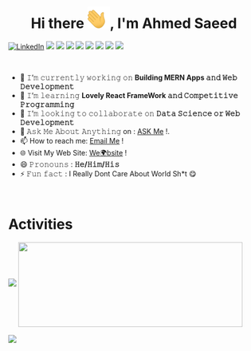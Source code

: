 <h1 align="center">Hi there <img width="45" src="waving_hand.gif" alt="hand" />, I'm Ahmed Saeed </h1>

<p>
<a href="https://www.linkedin.com/in/devahmedsaeed/"><img alt="LinkedIn" src="https://img.shields.io/badge/LinkedIn-Coder79-blue?style=flat-square&logo=linkedin"></a>
<a href="#"><img src="https://img.shields.io/badge/PHP-Full%20Stack%20Developer-_.svg?logo=required-php/twentytwenty"></a>
<a href="#"><img src="https://img.shields.io/badge/JavaScript-Advanced-_.svg?logo=javascript"></a>
<a href="#"><img src="https://img.shields.io/badge/ReactJS-Mid%20Level-_.svg?logo=react"></a>
<a href="#"><img src="https://img.shields.io/badge/ReactNative-Advanced-_.svg?logo=react"></a>
<a href="#"><img src="https://img.shields.io/badge/Python-Mid%20Level-_.svg?logo=python"></a>
<a href="#"><img src="https://img.shields.io/badge/AWS-Advanced%20Level-_.svg?logo=aws"></a>
<a href="#"><img src="https://img.shields.io/badge/Clean%20Code-Evangelist-_.svg"></a>
<a href="#"><img src="https://img.shields.io/badge/%F0%9F%8D%9C-Spaghetti%20%7C%20I%20Hate%20Spaghetti%20Code%20-lightgrey?logo=Spaghetti"></a>
</p>

<br/>

- 🔭 𝙸’𝚖 𝚌𝚞𝚛𝚛𝚎𝚗𝚝𝚕𝚢 𝚠𝚘𝚛𝚔𝚒𝚗𝚐 𝚘𝚗 **Building MERN Apps 𝚊𝚗𝚍 𝚆𝚎𝚋 𝙳𝚎𝚟𝚎𝚕𝚘𝚙𝚖𝚎𝚗𝚝**
- 🌱 𝙸’𝚖 𝚕𝚎𝚊𝚛𝚗𝚒𝚗𝚐 **Lovely React FrameWork 𝚊𝚗𝚍 𝙲𝚘𝚖𝚙𝚎𝚝𝚒𝚝𝚒𝚟𝚎 𝙿𝚛𝚘𝚐𝚛𝚊𝚖𝚖𝚒𝚗𝚐**
- 👯 𝙸’𝚖 𝚕𝚘𝚘𝚔𝚒𝚗𝚐 𝚝𝚘 𝚌𝚘𝚕𝚕𝚊𝚋𝚘𝚛𝚊𝚝𝚎 𝚘𝚗 **𝙳𝚊𝚝𝚊 𝚂𝚌𝚒𝚎𝚗𝚌𝚎 𝚘𝚛 𝚆𝚎𝚋 𝙳𝚎𝚟𝚎𝚕𝚘𝚙𝚖𝚎𝚗𝚝**
- 💬 𝙰𝚜𝚔 𝙼𝚎 𝙰𝚋𝚘𝚞𝚝 𝙰𝚗𝚢𝚝𝚑𝚒𝚗𝚐 on : [ASK Me](https://ask.fm/yahOngie) !.
- 📫 How to reach me:  [Email Me](mailto:a.saeed@null.net) !
- 🌐 Visit My Web Site:  [We🌍bsite](https://coder79.online/) !
- 😄 𝙿𝚛𝚘𝚗𝚘𝚞𝚗𝚜 : **𝙷𝚎/𝙷𝚒𝚖/𝙷𝚒𝚜**
- ⚡ 𝙵𝚞𝚗 𝚏𝚊𝚌𝚝 : I Really Dont Care About World Sh*t 😋

<br/>

# Activities
<p display="flex">
  <img src="https://github-readme-streak-stats.herokuapp.com?user=yahongie2014&theme=tokyonight_duo" />
<a href="https://github.com/yahongie2014/yahongie2014/github-readme-stats">
  <img width=450 height=170 align="center" src="https://github-readme-stats.vercel.app/api?username=yahongie2014&theme=midnight-purple&show_icons=true&bg_color=0D1117&hide_border=true" />
</a>
<p>
  <img align="center" src="https://img.shields.io/twitter/url?color=%23892304&label=Follow%20Me&style=social&url=https%3A%2F%2Ftwitter.com%2Fyahongie" />
</p>
</p>
